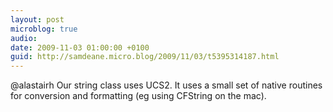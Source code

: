 ```yaml
---
layout: post
microblog: true
audio: 
date: 2009-11-03 01:00:00 +0100
guid: http://samdeane.micro.blog/2009/11/03/t5395314187.html
---
```

@alastairh Our string class uses UCS2. It uses a small set of native routines for conversion and formatting (eg using CFString on the mac).
